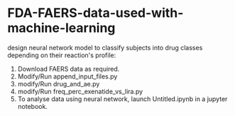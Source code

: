 # FDA-FAERS-data-used-with-machine-learning
design neural network model to classify subjects into drug classes depending on their reaction's profile:

1. Download FAERS data as required.
2. Modify/Run append_input_files.py
3. modify/Run drug_and_ae.py
4. modify/Run freq_perc_exenatide_vs_lira.py
5. To analyse data using neural network, launch Untitled.ipynb in a jupyter notebook.
